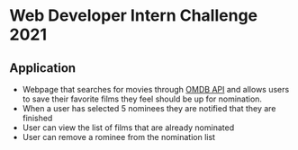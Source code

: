 # Web Developer Intern Challenge 2021 

## Application
* Webpage that searches for movies through <a href="http://www.omdbapi.com/" target="_blank">OMDB API</a> and allows users to save their favorite films they feel should be up for nomination. 
* When a user has selected 5 nominees they are notified that they are finished
* User can view the list of films that are already nominated 
* User can remove a rominee from the nomination list 
